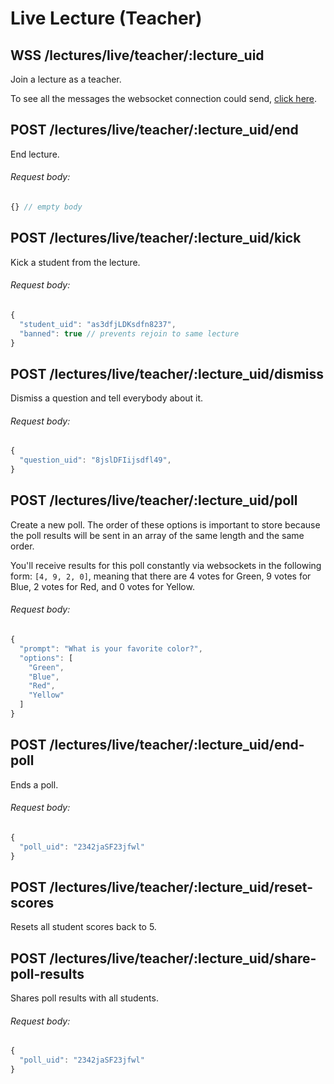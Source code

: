 # Live Lecture (Teacher)

## WSS /lectures/live/teacher/:lecture_uid

Join a lecture as a teacher.

To see all the messages the websocket connection could send, [click here](https://github.com/arjunpat/intellecture/blob/master/server/routes/live/types.ts).

## POST /lectures/live/teacher/:lecture_uid/end

End lecture.

###### Request body:

```javascript
{} // empty body
```

## POST /lectures/live/teacher/:lecture_uid/kick

Kick a student from the lecture.

###### Request body:

```javascript
{
  "student_uid": "as3dfjLDKsdfn8237",
  "banned": true // prevents rejoin to same lecture
}
```

## POST /lectures/live/teacher/:lecture_uid/dismiss

Dismiss a question and tell everybody about it.

###### Request body:

```javascript
{
  "question_uid": "8jslDFIijsdfl49",
}
```

## POST /lectures/live/teacher/:lecture_uid/poll

Create a new poll. The order of these options is important to store because the poll results will be sent in an array of the same length and the same order.

You'll receive results for this poll constantly via websockets in the following form: `[4, 9, 2, 0]`, meaning that there are 4 votes for Green, 9 votes for Blue, 2 votes for Red, and 0 votes for Yellow.

###### Request body:

```javascript
{
  "prompt": "What is your favorite color?",
  "options": [
    "Green",
    "Blue",
    "Red",
    "Yellow"
  ]
}
```

## POST /lectures/live/teacher/:lecture_uid/end-poll

Ends a poll.

###### Request body:

```javascript
{
  "poll_uid": "2342jaSF23jfwl"
}
```

## POST /lectures/live/teacher/:lecture_uid/reset-scores

Resets all student scores back to 5.

## POST /lectures/live/teacher/:lecture_uid/share-poll-results

Shares poll results with all students.

###### Request body:

```javascript
{
  "poll_uid": "2342jaSF23jfwl"
}
```
